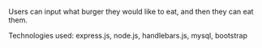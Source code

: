 Users can input what burger they would like to eat, and then they can eat them.

Technologies used:
express.js, node.js, handlebars.js, mysql, bootstrap